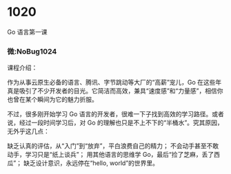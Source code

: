 # 1020
Go 语言第一课 

### 微:NoBug1024 


课程介绍：

作为从事云原生必备的语言、腾讯、字节跳动等大厂的“高薪”宠儿，Go 在这些年真是吸引了不少开发者的目光。它简洁而高效，兼具“速度感”和“力量感”，相信你也曾在某个瞬间为它的魅力折服。

不过，很多刚开始学习 Go 语言的开发者，很难一下子找到高效的学习路径。或者说，经过一段时间学习后，对 Go 的理解也只是不上不下的“半桶水”。究其原因，无外乎这几点：

缺乏认真的评估，从“入门”到“放弃”，平白浪费自己的精力；
不会动手甚至不敢动手，学习只是“纸上谈兵”；
用其他语言的思维学 Go，最后“捡了芝麻，丢了西瓜”；
缺乏设计意识，永远停在“hello, world”的世界里。
